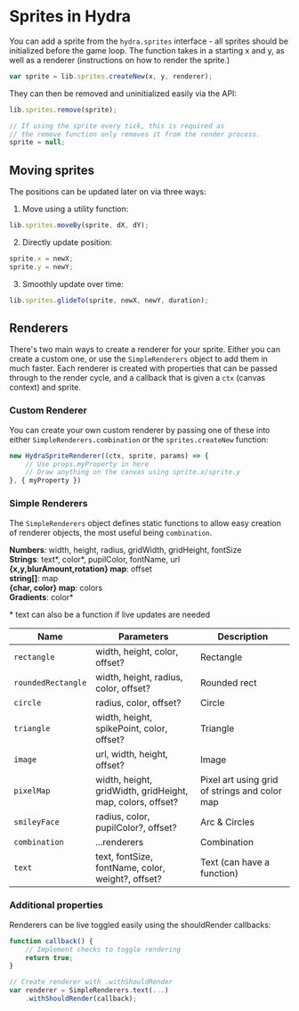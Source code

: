 # Sprites in Hydra
You can add a sprite from the `hydra.sprites` interface - all sprites should be initialized before the game loop. The function takes in a starting x and y, as well as a renderer (instructions on how to render the sprite.)
```js
var sprite = lib.sprites.createNew(x, y, renderer);
```
They can then be removed and uninitialized easily via the API:
```js
lib.sprites.remove(sprite);

// If using the sprite every tick, this is required as
// the remove function only removes it from the render process.
sprite = null;
```

## Moving sprites
The positions can be updated later on via three ways:
1. Move using a utility function:
```js
lib.sprites.moveBy(sprite, dX, dY);
```
2. Directly update position:
```js
sprite.x = newX;
sprite.y = newY;
```
3. Smoothly update over time:
```js
lib.sprites.glideTo(sprite, newX, newY, duration);
```

## Renderers
There's two main ways to create a renderer for your sprite. Either you can create a custom one, or use the `SimpleRenderers` object to add them in much faster. Each renderer is created with properties that can be passed through to the render cycle, and a callback that is given a `ctx` (canvas context) and sprite.

### Custom Renderer
You can create your own custom renderer by passing one of these into either `SimpleRenderers.combination` or the `sprites.createNew` function:
```js
new HydraSpriteRenderer((ctx, sprite, params) => {
    // Use props.myProperty in here
    // Draw anything on the canvas using sprite.x/sprite.y
}, { myProperty })
```

### Simple Renderers
The `SimpleRenderers` object defines static functions to allow easy creation of renderer objects, the most useful being `combination`.

**Numbers**: width, height, radius, gridWidth, gridHeight, fontSize <br/>
**Strings**: text*, color*, pupilColor, fontName, url <br/>
**{x,y,blurAmount,rotation} map**: offset <br/>
**string[]**: map <br/>
**{char, color} map**: colors <br/>
**Gradients**: color* <br/>

\* text can also be a function if live updates are needed

| Name | Parameters | Description |
| --- | --- | --- |
| `rectangle` | width, height, color, offset? | Rectangle |
| `roundedRectangle` | width, height, radius, color, offset? | Rounded rect |
| `circle` | radius, color, offset? | Circle |
| `triangle` | width, height, spikePoint, color, offset? | Triangle |
| `image` | url, width, height, offset? | Image |
| `pixelMap` | width, height, gridWidth, gridHeight, map, colors, offset? | Pixel art using grid of strings and color map |
| `smileyFace` | radius, color, pupilColor?, offset? | Arc & Circles |
| `combination` | ...renderers | Combination |
| `text` | text, fontSize, fontName, color, weight?, offset? | Text (can have a function) |


### Additional properties
Renderers can be live toggled easily using the shouldRender callbacks:
```js
function callback() {
    // Implement checks to toggle rendering
    return true;
}

// Create renderer with .withShouldRender
var renderer = SimpleRenderers.text(...)
    .withShouldRender(callback);
```

